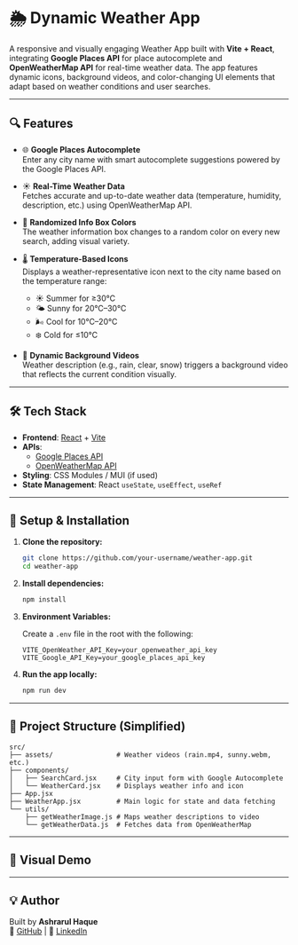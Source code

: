 # 🌦️ Dynamic Weather App

A responsive and visually engaging Weather App built with **Vite + React**, integrating **Google Places API** for place autocomplete and **OpenWeatherMap API** for real-time weather data. The app features dynamic icons, background videos, and color-changing UI elements that adapt based on weather conditions and user searches.

---

## 🔍 Features

- 🌐 **Google Places Autocomplete**  
  Enter any city name with smart autocomplete suggestions powered by the Google Places API.

- ☀️ **Real-Time Weather Data**  
  Fetches accurate and up-to-date weather data (temperature, humidity, description, etc.) using OpenWeatherMap API.

- 🎨 **Randomized Info Box Colors**  
  The weather information box changes to a random color on every new search, adding visual variety.

- 🌡️ **Temperature-Based Icons**  
  Displays a weather-representative icon next to the city name based on the temperature range:
  - ☀️ Summer for ≥30°C
  - 🌤️ Sunny for 20°C–30°C
  - 🌬️ Cool for 10°C–20°C
  - ❄️ Cold for ≤10°C

- 🎥 **Dynamic Background Videos**  
  Weather description (e.g., rain, clear, snow) triggers a background video that reflects the current condition visually.

---

## 🛠 Tech Stack

- **Frontend**: [React](https://reactjs.org/) + [Vite](https://vitejs.dev/)
- **APIs**:
  - [Google Places API](https://developers.google.com/maps/documentation/places/web-service/autocomplete)
  - [OpenWeatherMap API](https://openweathermap.org/api)
- **Styling**: CSS Modules / MUI (if used)
- **State Management**: React `useState`, `useEffect`, `useRef`

---

## 🚀 Setup & Installation

1. **Clone the repository:**
   ```bash
   git clone https://github.com/your-username/weather-app.git
   cd weather-app
   ```

2. **Install dependencies:**
   ```bash
   npm install
   ```

3. **Environment Variables:**

   Create a `.env` file in the root with the following:
   ```env
   VITE_OpenWeather_API_Key=your_openweather_api_key
   VITE_Google_API_Key=your_google_places_api_key
   ```

4. **Run the app locally:**
   ```bash
   npm run dev
   ```

---

## 📁 Project Structure (Simplified)

```
src/
├── assets/                # Weather videos (rain.mp4, sunny.webm, etc.)
├── components/
│   ├── SearchCard.jsx     # City input form with Google Autocomplete
│   └── WeatherCard.jsx    # Displays weather info and icon
├── App.jsx
├── WeatherApp.jsx         # Main logic for state and data fetching
└── utils/
    ├── getWeatherImage.js # Maps weather descriptions to video
    └── getWeatherData.js  # Fetches data from OpenWeatherMap
```

---

## 🎨 Visual Demo


---

## 💡 Author

Built by **Ashrarul Haque**  
🔗 [GitHub](https://github.com/ashrarulhaque) | 💼 [LinkedIn](https://www.linkedin.com/in/ashrarul)